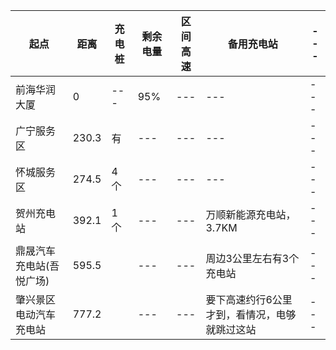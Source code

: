 

|起点|距离|充电桩|剩余电量|区间高速|备用充电站|---|
|---|---|---|---|---|---|---|
|前海华润大厦|0|---|95%|---|---|---|
|广宁服务区|230.3|有|---|---|---|---|
|怀城服务区|274.5|4个|---|---|---|---|
|贺州充电站|392.1|1个|---|---|万顺新能源充电站，3.7KM|---|
|鼎晟汽车充电站(吾悦广场)|595.5||---|---|周边3公里左右有3个充电站|---|
|肇兴景区电动汽车充电站|777.2||---|---|要下高速约行6公里才到，看情况，电够就跳过这站|---|


